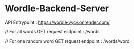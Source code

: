 # Wordle-Backend-Server

API Entrypoint : https://wordle-vycv.onrender.com/

// For all words 
GET request 
endpoint : /words

// For one random word
GET request 
endpoint : /words/word
